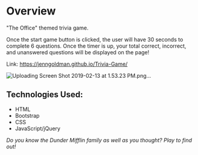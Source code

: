 # Overview

"The Office" themed trivia game.

Once the start game button is clicked, the user will have 30 seconds to complete 6 questions. Once the timer is up, your total correct, incorrect, and unanswered questions will be displayed on the page!

Link: https://jenngoldman.github.io/Trivia-Game/



![Uploading Screen Shot 2019-02-13 at 1.53.23 PM.png…]()


## Technologies Used:
- HTML
- Bootstrap
- CSS
- JavaScript/jQuery

*Do you know the Dunder Mifflin family as well as you thought? Play to find out!*


